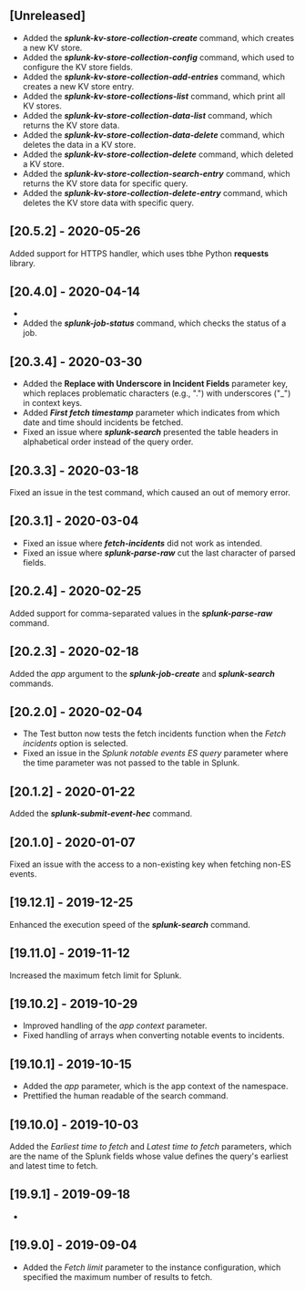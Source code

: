 ## [Unreleased]
- Added the ***splunk-kv-store-collection-create*** command, which creates a new KV store.
- Added the ***splunk-kv-store-collection-config*** command, which used to configure the KV store fields.
- Added the ***splunk-kv-store-collection-add-entries*** command, which creates a new KV store entry.
- Added the ***splunk-kv-store-collections-list*** command, which print all KV stores.
- Added the ***splunk-kv-store-collection-data-list*** command, which returns the KV store data.
- Added the ***splunk-kv-store-collection-data-delete*** command, which deletes the data in a KV store.
- Added the ***splunk-kv-store-collection-delete*** command, which deleted a KV store.
- Added the ***splunk-kv-store-collection-search-entry*** command, which returns the KV store data for specific query.
- Added the ***splunk-kv-store-collection-delete-entry*** command, which deletes the KV store data with specific query.

## [20.5.2] - 2020-05-26
Added support for HTTPS handler, which uses tbhe Python **requests** library. 

## [20.4.0] - 2020-04-14
-
- Added the ***splunk-job-status*** command, which checks the status of a job.

## [20.3.4] - 2020-03-30
- Added the **Replace with Underscore in Incident Fields** parameter key, which replaces problematic characters (e.g., ".") with underscores ("\_") in context keys.
- Added ***First fetch timestamp*** parameter which indicates from which date and time should incidents be fetched.
- Fixed an issue where ***splunk-search*** presented the table headers in alphabetical order instead of the query order.

## [20.3.3] - 2020-03-18
Fixed an issue in the test command, which caused an out of memory error. 

## [20.3.1] - 2020-03-04
- Fixed an issue where ***fetch-incidents*** did not work as intended.
- Fixed an issue where ***splunk-parse-raw*** cut the last character of parsed fields.

## [20.2.4] - 2020-02-25
Added support for comma-separated values in the ***splunk-parse-raw*** command.

## [20.2.3] - 2020-02-18
Added the *app* argument to the ***splunk-job-create*** and ***splunk-search*** commands.

## [20.2.0] - 2020-02-04
- The Test button now tests the fetch incidents function when the *Fetch incidents* option is selected.
- Fixed an issue in the *Splunk notable events ES query* parameter where the time parameter was not passed to the table in Splunk.

## [20.1.2] - 2020-01-22
Added the ***splunk-submit-event-hec*** command.

## [20.1.0] - 2020-01-07
Fixed an issue with the access to a non-existing key when fetching non-ES events.

## [19.12.1] - 2019-12-25
Enhanced the execution speed of the ***splunk-search*** command.

## [19.11.0] - 2019-11-12
Increased the maximum fetch limit for Splunk.

## [19.10.2] - 2019-10-29
  - Improved handling of the *app context* parameter.
  - Fixed handling of arrays when converting notable events to incidents.

## [19.10.1] - 2019-10-15
- Added the *app* parameter, which is the app context of the namespace.
- Prettified the human readable of the search command.


## [19.10.0] - 2019-10-03
Added the *Earliest time to fetch* and *Latest time to fetch* parameters, which are the name of the Splunk fields whose value defines the query's earliest and latest time to fetch.


## [19.9.1] - 2019-09-18
-

## [19.9.0] - 2019-09-04
- Added the *Fetch limit* parameter to the instance configuration, which specified the maximum number of results to fetch.
